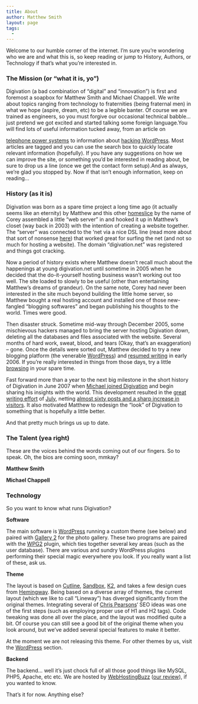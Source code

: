 ```yaml
---
title: About
author: Matthew Smith
layout: page
tags:
  - 
---
```

Welcome to our humble corner of the internet. I&#8217;m sure you&#8217;re wondering who we are and what this is, so keep reading or jump to History, Authors, or Technology if that&#8217;s what you&#8217;re interested in.

### The Mission (or &#8220;what it is, yo&#8221;)

Digivation (a bad combination of &#8220;digital&#8221; and &#8220;innovation&#8221;) is first and foremost a soapbox for Matthew Smith and Michael Chappell. We write about topics ranging from technology to fraternities (being fraternal men) in what we hope (aspire, dream, etc) to be a legible banter. Of course we are trained as engineers, so you must forgive our occasional technical babble&#8230; just pretend we got excited and started talking some foreign language.<h3combination></h3combination>You will find lots of useful information tucked away, from an article on 

[telephone power systems][1] to information about [hacking WordPress][2]. Most articles are tagged and you can use the search box to quickly locate relevant information (hopefully). If you have any suggestions on how we can improve the site, or something you&#8217;d be interested in reading about, be sure to drop us a line (once we get the contact form setup).And as always, we&#8217;re glad you stopped by. Now if that isn&#8217;t enough information, keep on reading&#8230;</p> 
### History (as it is)

Digivation was born as a spare time project a long time ago (it actually seems like an eternity) by Matthew and this other [homeslice][3] by the name of Corey assembled a little &#8220;web server&#8221; in and hooked it up in Matthew&#8217;s closet (way back in 2003) with the intention of creating a website together. The &#8220;server&#8221; was connected to the &#8216;net via a nice DSL line (read more about that sort of nonsense [here][4]) that worked great for surfing the net (and not so much for hosting a website). The domain &#8220;digivation.net&#8221; was registered and things got cracking.

Now a period of history exists where Matthew doesn&#8217;t recall much about the happenings at young digivation.net until sometime in 2005 when he decided that the do-it-yourself hosting business wasn&#8217;t working out too well. The site loaded to slowly to be useful (other than entertaining Matthew&#8217;s dreams of grandeur). On the same note, Corey had never been interested in the site much beyond building the little home server, so Matthew bought a real hosting account and installed one of those new-fangled &#8220;blogging softwares&#8221; and began publishing his thoughts to the world. Times were good.

Then disaster struck. Sometime mid-way through December 2005, some mischievous hackers managed to bring the server hosting Digivation down, deleting all the databases and files associated with the website. Several months of hard work, sweat, blood, and tears (Okay, that&#8217;s an exaggeration) &#8211; gone. Once the details were sorted out, Matthew decided to try a new blogging platform (the venerable [WordPress][5]) and [resumed writing][6] in early 2006. If you&#8217;re really interested in things from those days, try a little [browsing][7] in your spare time.

Fast forward more than a year to the next big milestone in the short history of Digivation in June 2007 when [Michael joined Digivation][8] and begin sharing his insights with the world. This development resulted in the [great writing effort][9] of [July][10], netting [almost sixty posts and a sharp increase in visitors][11]. It also motivated Matthew to redesign the &#8220;look&#8221; of Digivation to something that is hopefully a little better.

And that pretty much brings us up to date.

### The Talent (yea right)

These are the voices behind the words coming out of our fingers. So to speak. Oh, the bios are coming soon, mmkay?

**Matthew Smith**

**Michael Chappell**

### Technology

So you want to know what runs Digivation?

**Software**

The main software is [WordPress][5] running a custom theme (see below) and paired with [Gallery 2][12] for the photo gallery. These two programs are paired with the [WPG2][13] plugin, which ties together several key areas (such as the user database). There are various and sundry WordPress plugins performing their special magic everywhere you look. If you really want a list of these, ask us.

**Theme**

The layout is based on [Cutline][14], [Sandbox][15], [K2][16], and takes a few design cues from [Hemingway][17]. Being based on a diverse array of themes, the current layout (which we like to call &#8220;Lineway&#8221;) has diverged significantly from the original themes. Integrating several of [Chris Pearsons][18]&#8216; SEO ideas was one of the first steps (such as employing proper use of H1 and H2 tags). Code tweaking was done all over the place, and the layout was modified quite a bit. Of course you can still see a good bit of the original theme when you look around, but we&#8217;ve added several special features to make it better.

At the moment we are not releasing this theme. For other themes by us, visit the [WordPress][2] section.

**Backend**

The backend&#8230; well it&#8217;s just chock full of all those good things like MySQL, PHP5, Apache, etc etc. We are hosted by [WebHostingBuzz][19] ([our review][20]), if you wanted to know.

That&#8217;s it for now. Anything else?

 [1]: http://digivation.net/2006/08/11/why-telephones-use-negative-forty-eight-volts-dc/
 [2]: http://digivation.net/wordpress/
 [3]: http://www.urbandictionary.com/define.php?term=homeslice "n. To be used in same context of of Homeboy."
 [4]: http://www.dslwebserver.com/
 [5]: http://wordpress.org
 [6]: http://digivation.net/2006/01/24/welcome-back/
 [7]: http://digivation.net/browse/
 [8]: http://digivation.net/2007/06/22/and-now-id-like-to-introduce/
 [9]: http://digivation.net/2007/06/25/july-goals/
 [10]: http://digivation.net/2007/07/
 [11]: http://digivation.net/2007/08/01/july-web-goal-results-are-in/
 [12]: http://gallery.menalto.com/
 [13]: http://wpg2.galleryembedded.com/index.php?title=Main_Page
 [14]: http://cutline.tubetorial.com/
 [15]: http://www.plaintxt.org/themes/sandbox/
 [16]: http://getk2.com
 [17]: http://warpspire.com/hemingway
 [18]: http://www.pearsonified.com/
 [19]: http://www.webhostingbuzz.com/idev/idevaffiliate.php?id=438
 [20]: http://digivation.net/2007/07/03/webhostingbuzz-review/